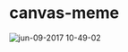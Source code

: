 # canvas-meme

![jun-09-2017 10-49-02](https://user-images.githubusercontent.com/18014965/26966082-5192b520-4d01-11e7-8759-c7e9e4495319.gif)
